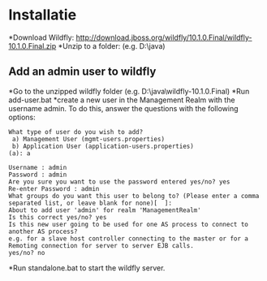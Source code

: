 # Installatie
*Download Wildfly:  http://download.jboss.org/wildfly/10.1.0.Final/wildfly-10.1.0.Final.zip
*Unzip to a folder: (e.g. D:\java)

## Add an admin user to wildfly
*Go to the unzipped wildfly folder (e.g. D:\java\wildfly-10.1.0.Final)
*Run add-user.bat
*create a new user in the Management Realm with the username admin. To do this, answer the questions with the following options:
```
What type of user do you wish to add? 
 a) Management User (mgmt-users.properties) 
 b) Application User (application-users.properties)
(a): a

Username : admin
Password : admin
Are you sure you want to use the password entered yes/no? yes
Re-enter Password : admin
What groups do you want this user to belong to? (Please enter a comma separated list, or leave blank for none)[  ]: 
About to add user 'admin' for realm 'ManagementRealm'
Is this correct yes/no? yes
Is this new user going to be used for one AS process to connect to another AS process? 
e.g. for a slave host controller connecting to the master or for a Remoting connection for server to server EJB calls.
yes/no? no
```

*Run standalone.bat to start the wildfly server.
